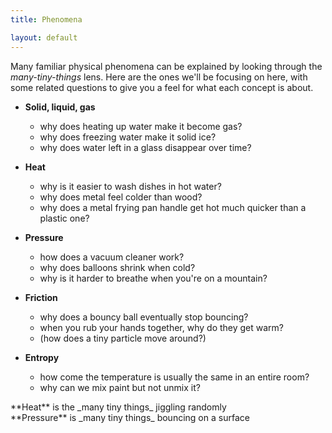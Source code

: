 ```yaml
---
title: Phenomena

layout: default
---
```


Many familiar physical phenomena can be explained by looking through the _many-tiny-things_ lens. Here are the ones we'll be focusing on here, with some related questions to give you a feel for what each concept is about.

* **Solid, liquid, gas**
    * why does heating up water make it become gas?
    * why does freezing water make it solid ice?
    * why does water left in a glass disappear over time?

* **Heat**
    * why is it easier to wash dishes in hot water?
    * why does metal feel colder than wood?
    * why does a metal frying pan handle get hot much quicker than a plastic one?
    
* **Pressure**
    * how does a vacuum cleaner work?
    * why does balloons shrink when cold?
    * why is it harder to breathe when you're on a mountain?
    
* **Friction**
    * why does a bouncy ball eventually stop bouncing?
    * when you rub your hands together, why do they get warm?
    * (how does a tiny particle move around?)
* **Entropy**
    * how come the temperature is usually the same in an entire room?
    * why can we mix paint but not unmix it?


<div class="flex">

<div class="threeColumn">
**Heat** is the _many tiny things_ jiggling randomly

<script>
    var heatSim = createSimulationHere({
    	pixelWidth: 250,
    	pixelHeight: 250,
        initialize: function(simulation) {

            var p = simulation.parameters;
            setBoxWidth(simulation, 20);
            p.boxHeight = 20
            p.isPeriodic = true;

            p.thermostatSpeed = 0.1;
            p.thermostatTemperature = 0.5;

            updateBounds(simulation);

            simulation.walls = [];
            
            var x = v2.alloc();
            var y = v2.alloc();
            var origin = v2.alloc();

            v2.set(origin, -p.boxWidth / 2 + 1, - p.boxHeight / 2 + 1);

            var latticeSpacing = 2;
            var lilExtra = 1.05;
            v2.setPolar(x, latticeSpacing, 0);
            v2.setPolar(y, lilExtra * latticeSpacing, tau / 6);

            var colCount = 10;
            var rowCount = 11;
            var particleCount = colCount * rowCount;

            for (var row = 0; row < rowCount; row++) {
                for (var col = 0; col < colCount; col++) {
                    var particle = new Particle();
                    v2.copy(particle.position, origin);
                    v2.scaleAndAdd(particle.position, particle.position, x, col);
                    v2.scaleAndAdd(particle.position, particle.position, y, row);
                    addParticle(simulation, particle);
                }
            }

            v2.free(origin);
            v2.free(x);
            v2.free(y);

            var interaction = new LennardJonesInteraction();
            interaction.strength = 5;
            setInteraction(simulation, 0, 0, interaction);
        }
    });
</script>
</div>

<div class="threeColumn">
**Pressure** is _many tiny things_ bouncing on a surface

<script>
    var pressureSim = createSimulationHere({
    	pixelWidth: 250,
    	pixelHeight: 250,
        initialize: function(simulation) {

            var p = simulation.parameters;
            setBoxWidth(simulation, 100);
            p.onlyHardSpheres = true;

            updateBounds(simulation);
            
            var particleCount = 300;

            var particles = [];

            for (var particleIndex = 0; particleIndex < particleCount; particleIndex++) {
                var particle = new Particle();
                particle.position = randomPointInRect(simulation.boxBounds);
                particles.push(particle);
            }

            addParticlesRandomly(simulation, particles);

            var interaction = new LennardJonesInteraction();
            interaction.strength = 5;
            setInteraction(simulation, 0, 0, interaction);
        }
    });
    pressureSim.pausedByUser = true;
</script>
</div>

</div>
